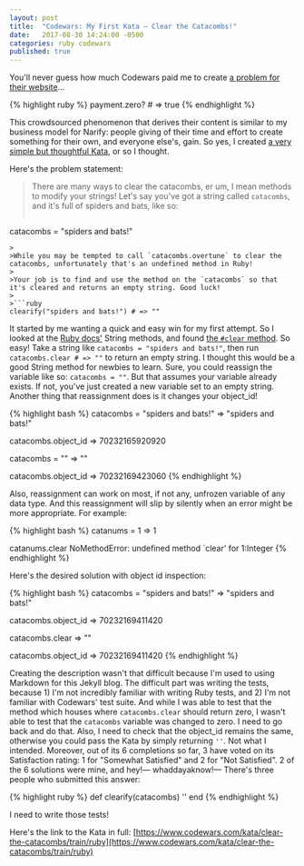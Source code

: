 ```yaml
---
layout: post
title:  "Codewars: My First Kata — Clear the Catacombs!"
date:   2017-08-30 14:24:00 -0500
categories: ruby codewars
published: true
---
```

You'll never guess how much Codewars paid me to create [a problem for their website][1]...

{% highlight ruby %}
payment.zero? # => true
{% endhighlight %}

This crowdsourced phenomenon that derives their content is similar to my business model for Narify: people giving of their time and effort to create something for their own, and everyone else's, gain. So yes, I created [a very simple but thoughtful Kata][1], or so I thought.

Here's the problem statement:

>There are many ways to clear the catacombs, er um, I mean methods to modify your strings! Let's say you've got a string called `catacombs`, and it's full of spiders and bats, like so:
>
>```ruby
catacombs = "spiders and bats!"
```
>
>While you may be tempted to call `catacombs.overtune` to clear the catacombs, unfortunately that's an undefined method in Ruby!
>
>Your job is to find and use the method on the `catacombs` so that it's cleared and returns an empty string. Good luck!
>
>```ruby
clearify("spiders and bats!") # => ""
```

It started by me wanting a quick and easy win for my first attempt. So I looked at the [Ruby docs'](https://ruby-doc.org/core-2.3.0/String.html) String methods, and found [the `#clear` method](https://ruby-doc.org/core-2.3.0/String.html#method-i-clear). So easy! Take a string like `catacombs = "spiders and bats!"`, then run `catacombs.clear # => ""` to return an empty string. I thought this would be a good String method for newbies to learn. Sure, you could reassign the variable like so: `catacombs = ""`. But that assumes your variable already exists. If not, you've just created a new variable set to an empty string. Another thing that reassignment does is it changes your object_id!

{% highlight bash %}
catacombs = "spiders and bats!"
=> "spiders and bats!"

catacombs.object_id
=> 70232165920920

catacombs = ""
=> ""

catacombs.object_id
=> 70232169423060
{% endhighlight %}

Also, reassignment can work on most, if not any, unfrozen variable of any data type. And this reassignment will slip by silently when an error might be more appropriate. For example:

{% highlight bash %}
catanums = 1
=> 1

catanums.clear
NoMethodError: undefined method `clear' for 1:Integer
{% endhighlight %}

Here's the desired solution with object id inspection:

{% highlight bash %}
catacombs = "spiders and bats!"
=> "spiders and bats!"

catacombs.object_id
=> 70232169411420

catacombs.clear
=> ""

catacombs.object_id
=> 70232169411420
{% endhighlight %}

Creating the description wasn't that difficult because I'm used to using Markdown for this Jekyll blog. The difficult part was writing the tests, because 1) I'm not incredibly familiar with writing Ruby tests, and 2) I'm not familiar with Codewars' test suite. And while I was able to test that the method which houses where `catacombs.clear` should return zero, I wasn't able to test that the `catacombs` variable was changed to zero. I need to go back and do that. Also, I need to check that the object_id remains the same, otherwise you could pass the Kata by simply returning `''`. Not what I intended. Moreover, out of its 6 completions so far, 3 have voted on its Satisfaction rating: 1 for "Somewhat Satisfied" and 2 for "Not Satisfied". 2 of the 6 solutions were mine, and hey!— whaddayaknow!— There's three people who submitted this answer:

{% highlight ruby %}
def clearify(catacombs)
  ''
end
{% endhighlight %}

I need to write those tests!

Here's the link to the Kata in full: [https://www.codewars.com/kata/clear-the-catacombs/train/ruby](https://www.codewars.com/kata/clear-the-catacombs/train/ruby)

[1]: https://www.codewars.com/kata/clear-the-catacombs/train/ruby
